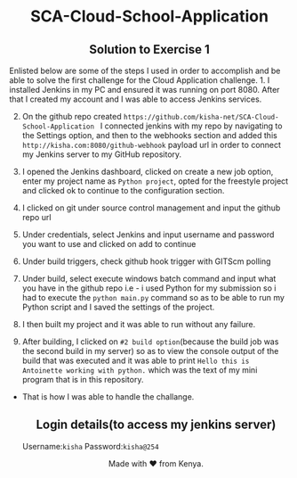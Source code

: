 <html>
   <body>
      <div class="myWrapper" markdown="1">
        <h1 align="center">SCA-Cloud-School-Application</h1> 
         <h2 align="center">Solution to Exercise 1</h1>
           <p>
Enlisted below are some of the steps I used in order to accomplish and be able to solve the first challenge for the Cloud Application challenge.
   1. I installed Jenkins in my PC and ensured it was running on port 8080. After that I created my account and I was able to access Jenkins services.
   
   2. On the github repo created ```https://github.com/kisha-net/SCA-Cloud-School-Application ``` I connected jenkins with my repo by navigating to the Settings option, and then to the webhooks section and added this ```http://kisha.com:8080/github-webhook``` payload url in order to connect my Jenkins server to my GitHub repository.
   
   3. I opened the Jenkins dashboard, clicked on create a new job option, enter my project name as ``` Python project ```, opted for the freestyle project and clicked ok to continue to the configuration section.
   
   4. I clicked on git under source control management and input the github repo url
   
   5. Under credentials, select Jenkins and input username and password you want to use and clicked on add to continue
   
   6. Under build triggers, check github hook trigger with GITScm polling
   
   7. Under build, select execute windows batch command and input what you have in the github repo i.e
           - i used Python for my submission so i had to execute the ``` python main.py ``` command so as to be able to run my Python script and I saved the settings of the project.
   
   8. I then built my project and it was able to run without any failure.
   
   9. After building, I clicked on ```#2 build option```(because the build job was the second build in my server) so as to view the console output of the build that was executed and it was able to print ``` Hello this is Antoinette working with python. ``` which was the text of my mini program that is in this repository.

- That is how I was able to handle the challange.
            </p>
         <h2 align="center">Login details(to access my jenkins server)</h2>
Username:```kisha```
Password:```kisha@254```
         
   <p align="center">Made with ❤️ from Kenya.</p>
         </div>
   </body>
</html>
